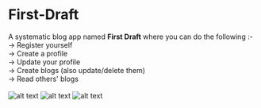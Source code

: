 # First-Draft

A systematic blog app named <b>First Draft</b> where you can do the following :-
<br>-> Register yourself
<br>-> Create a profile
<br>-> Update your profile 
<br>-> Create blogs (also update/delete them)
<br>-> Read others' blogs
<br><br>
![ alt text ](https://img.shields.io/badge/Made%20with-HTML/CSS-E34F26?style=for-the-badge&logo=HTML5)
![ alt text ](https://img.shields.io/badge/Made%20with-Django-1177AA?style=for-the-badge&logo=Django)
![ alt text ](https://img.shields.io/badge/Deploy%20to-Heroku-430098?style=for-the-badge&logo=heroku)
